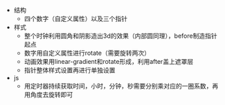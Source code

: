 - 结构
  - 四个数字（自定义属性）以及三个指针
- 样式
  - 整个时钟利用圆角和阴影造出3d的效果（内部圆同理），before制造指针起点
  - 数字用自定义属性进行rotate（需要旋转两次）
  - 动画效果用linear-gradient和rotate形成，利用after盖上遮罩层
  - 指针整体样式设置再进行单独设置
- js
  - 用定时器持续获取时间，小时，分钟，秒需要分别乘对应的一圈系数，再用角度去旋转即可